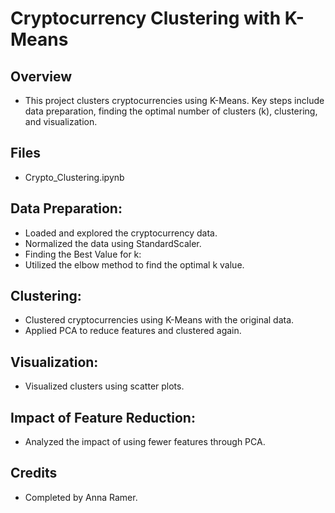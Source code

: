 # Cryptocurrency Clustering with K-Means
## Overview
- This project clusters cryptocurrencies using K-Means. Key steps include data preparation, finding the optimal number of clusters (k), clustering, and visualization.

## Files
- Crypto_Clustering.ipynb
## Data Preparation:
- Loaded and explored the cryptocurrency data.
- Normalized the data using StandardScaler.
- Finding the Best Value for k:
- Utilized the elbow method to find the optimal k value.
## Clustering:
- Clustered cryptocurrencies using K-Means with the original data.
- Applied PCA to reduce features and clustered again.
## Visualization: 
- Visualized clusters using scatter plots.
## Impact of Feature Reduction:
- Analyzed the impact of using fewer features through PCA.

## Credits
- Completed by Anna Ramer.
